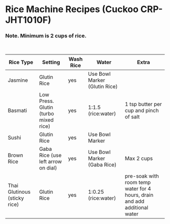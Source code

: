 # Rice Machine Recipes (Cuckoo CRP-JHT1010F)

### Note. Minimum is 2 cups of rice.
<br>

Rice Type | Setting | Wash Rice | Water | Extra
--- | --- | --- | --- | ---
Jasmine | Glutin Rice | yes | Use Bowl Marker (Glutin Rice) | 
Basmati | Low Press. Glutin (turbo mixed rice) | yes | 1:1.5 (rice:water) | 1 tsp butter per cup and pinch of salt
Sushi | Glutin Rice | yes | Use Bowl Marker |
Brown Rice | Gaba Rice (use left arrow on dial) | yes | Use Bowl Marker (Gaba Rice) | Max 2 cups
Thai Glutinous (sticky rice) | Glutin Rice | yes | 1:0.25 (rice:water) | pre-soak with room temp water for 4 hours, drain and add additional water
